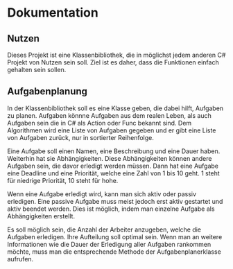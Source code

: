 # Dokumentation

## Nutzen

Dieses Projekt ist eine Klassenbibliothek, die in möglichst jedem anderen C# Projekt von Nutzen sein soll. Ziel ist es daher,
dass die Funktionen einfach gehalten sein sollen.

## Aufgabenplanung

In der Klassenbibliothek soll es eine Klasse geben, die dabei hilft, Aufgaben zu planen. Aufgaben könnne Aufgaben aus dem realen Leben, als auch
Aufgaben sein die in C# als Action oder Func bekannt sind. Dem Algorithmen wird eine Liste von Aufgaben gegeben und er gibt eine Liste von
Aufgaben zurück, nur in sortierter Reihenfolge.

Eine Aufgabe soll einen Namen, eine Beschreibung und eine Dauer haben. Weiterhin hat sie Abhängigkeiten. Diese Abhängigkeiten können andere Aufgaben
sein, die davor erledigt werden müssen. Dann hat eine Aufgabe eine Deadline und eine Priorität, welche eine Zahl von 1 bis 10 geht. 1 steht für niedrige
Priorität, 10 steht für hohe.

Wenn eine Aufgabe erledigt wird, kann man sich aktiv oder passiv erledigen. Eine passive Aufgabe muss meist jedoch erst aktiv gestartet und aktiv
beendet werden. Dies ist möglich, indem man einzelne Aufgabe als Abhängigkeiten erstellt.

Es soll möglich sein, die Anzahl der Arbeiter anzugeben, welche die Aufgaben erledigen. Ihre Aufteilung soll optimal sein. Wenn man an weitere
Informationen wie die Dauer der Erledigung aller Aufgaben rankommen möchte, muss man die entsprechende Methode der Aufgabenplanerklasse aufrufen.

